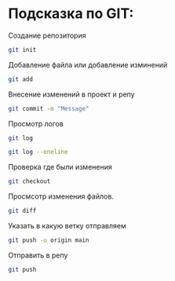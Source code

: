 # Подсказка по GIT:

Создание репозитория
```sh
git init
```
Добавление файла или добавление изминений
```sh
git add
```
Внесение изменений в проект и репу
```sh
git commit -m "Message"
```
Просмотр логов
```sh
git log
```

```sh
git log --oneline
```
Проверка где были изменения
```sh
git checkout
```
Просмсотр изменения файлов.
```sh
git diff
```
Указать в какую ветку отправляем
```sh
git push -u origin main
```
Отправить в репу
```sh
git push 
```